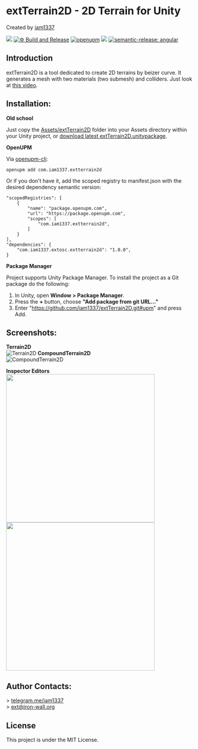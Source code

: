 # extTerrain2D - 2D Terrain for Unity
Created by [iam1337](https://github.com/iam1337)

![](https://img.shields.io/badge/unity-2021.1%20or%20later-green.svg)
[![⚙ Build and Release](https://github.com/Iam1337/extTerrain2D/actions/workflows/ci.yml/badge.svg)](https://github.com/Iam1337/extTerrain2D/actions/workflows/ci.yml)
[![openupm](https://img.shields.io/npm/v/com.iam1337.extterrain2d?label=openupm&registry_uri=https://package.openupm.com)](https://openupm.com/packages/com.iam1337.extterrain2d/)
[![](https://img.shields.io/github/license/iam1337/extTerrain2D.svg)](https://github.com/Iam1337/extTerrain2D/blob/master/LICENSE)
[![semantic-release: angular](https://img.shields.io/badge/semantic--release-angular-e10079?logo=semantic-release)](https://github.com/semantic-release/semantic-release)

## Introduction
extTerrain2D is a tool dedicated to create 2D terrains by beizer curve. It generates a mesh with two materials (two submesh) and colliders. Just look at [this video](https://www.youtube.com/watch?v=j7iCimyGXHo).

## Installation:

**Old school**

Just copy the [Assets/extTerrain2D](Assets/extTerrain2D) folder into your Assets directory within your Unity project, or [download latest extTerrain2D.unitypackage](https://github.com/iam1337/extTerrain2D/releases).

**OpenUPM**

Via [openupm-cli](https://github.com/openupm/openupm-cli):<br>
```
openupm add com.iam1337.extterrain2d
```

Or if you don't have it, add the scoped registry to manifest.json with the desired dependency semantic version:

```
"scopedRegistries": [
	{
		"name": "package.openupm.com",
		"url": "https://package.openupm.com",
		"scopes": [
			"com.iam1337.extterrain2d",
		]
	}
],
"dependencies": {
	"com.iam1337.extosc.extterrain2d": "1.0.0",
}
```

**Package Manager**

Project supports Unity Package Manager. To install the project as a Git package do the following:

1. In Unity, open **Window > Package Manager**.
2. Press the **+** button, choose **"Add package from git URL..."**
3. Enter "https://github.com/iam1337/extTerrain2D.git#upm" and press Add.

## Screenshots:
**Terrain2D**<br>
![Terrain2D](https://i.imgur.com/3js8FWa.png)
**CompoundTerrain2D**<br>
![CompoundTerrain2D](https://i.imgur.com/BC2f5R1.png)

**Inspector Editors**<br>
<img src="https://i.imgur.com/rPBWVH8.png" width="400"> <img src="https://i.imgur.com/B5OcA7p.png" width="400">

## Author Contacts:
\> [telegram.me/iam1337](http://telegram.me/iam1337) <br>
\> [ext@iron-wall.org](mailto:ext@iron-wall.org)

## License
This project is under the MIT License.
